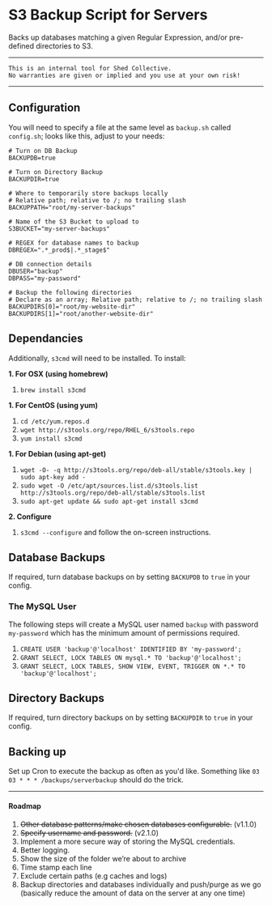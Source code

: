 # S3 Backup Script for Servers

Backs up databases matching a given Regular Expression, and/or pre-defined directories to S3.

---

	This is an internal tool for Shed Collective.
	No warranties are given or implied and you use at your own risk!

---



## Configuration

You will need to specify a file at the same level as `backup.sh` called `config.sh`; looks like this, adjust to your needs:


    # Turn on DB Backup
    BACKUPDB=true

    # Turn on Directory Backup
    BACKUPDIR=true

	# Where to temporarily store backups locally
    # Relative path; relative to /; no trailing slash
    BACKUPPATH="root/my-server-backups"

    # Name of the S3 Bucket to upload to
    S3BUCKET="my-server-backups"

    # REGEX for database names to backup
    DBREGEX=".*_prod$|.*_stage$"

    # DB connection details
    DBUSER="backup"
    DBPASS="my-password"

    # Backup the following directories
    # Declare as an array; Relative path; relative to /; no trailing slash
    BACKUPDIRS[0]="root/my-website-dir"
    BACKUPDIRS[1]="root/another-website-dir"



## Dependancies

Additionally, `s3cmd` will need to be installed. To install:

**1. For OSX (using homebrew)**

1. `brew install s3cmd`

**1. For CentOS (using yum)**

1. `cd /etc/yum.repos.d`
2. `wget http://s3tools.org/repo/RHEL_6/s3tools.repo`
3. `yum install s3cmd`

**1. For Debian (using apt-get)**

1. `wget -O- -q http://s3tools.org/repo/deb-all/stable/s3tools.key | sudo apt-key add -`
2. `sudo wget -O /etc/apt/sources.list.d/s3tools.list http://s3tools.org/repo/deb-all/stable/s3tools.list`
3. `sudo apt-get update && sudo apt-get install s3cmd`

**2. Configure**

1. `s3cmd --configure` and follow the on-screen instructions.



## Database Backups

If required, turn database backups on by setting `BACKUPDB` to `true` in your config.

### The MySQL User

The following steps will create a MySQL user named `backup` with password `my-password` which has the minimum amount of permissions required.

1. `CREATE USER 'backup'@'localhost' IDENTIFIED BY 'my-password';`
2. `GRANT SELECT, LOCK TABLES ON mysql.* TO 'backup'@'localhost';`
3. `GRANT SELECT, LOCK TABLES, SHOW VIEW, EVENT, TRIGGER ON *.* TO 'backup'@'localhost';`

## Directory Backups

If required, turn directory backups on by setting `BACKUPDIR` to `true` in your config.


## Backing up

Set up Cron to execute the backup as often as you'd like. Something like `03 03 * * * /backups/serverbackup` should do the trick.


---

#### Roadmap

1. ~~Other database patterns/make chosen databases configurable.~~ (v1.1.0)
2. ~~Specify username and password.~~ (v2.1.0)
3. Implement a more secure way of storing the MySQL credentials.
4. Better logging.
  1. Show the size of the folder we’re about to archive
  2. Time stamp each line
5. Exclude certain paths (e.g caches and logs)
6. Backup directories and databases individually and push/purge as we go (basically reduce the amount of data on the server at any one time)
